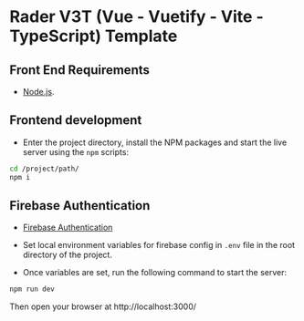 # Rader V3T (Vue - Vuetify - Vite - TypeScript) Template

## Front End Requirements

* [Node.js](https://nodejs.org/en/).


## Frontend development

* Enter the project directory, install the NPM packages and start the live server using the `npm` scripts:

```bash
cd /project/path/
npm i
```
## Firebase Authentication

* [Firebase Authentication](https://firebase.google.com/docs/auth/web/manage-users)

* Set local environment variables for firebase config in `.env` file in the root directory of the project.

* Once variables are set, run the following command to start the server:

```bash
npm run dev
```

Then open your browser at http://localhost:3000/
